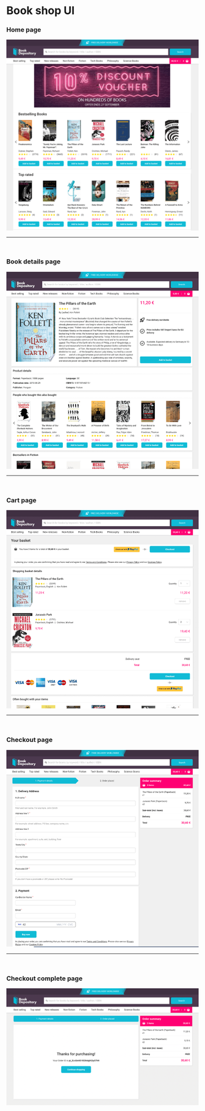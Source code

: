 # Book shop UI

### Home page

<img src="./landing.png">
<br />  
<hr>
<br />  

### Book details page

<img src="./details.png">
<br />  
<hr>
<br />  

### Cart page

<img src="./cart.png">
<br />  
<hr>
<br />  

### Checkout page

<img src="./checkout.png">
<br />  
<hr>
<br />  

### Checkout complete page

<img src="./checkout_complete.png">
<br />  
